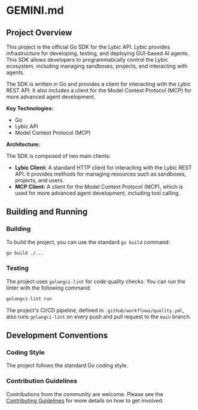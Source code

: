 # GEMINI.md

## Project Overview

This project is the official Go SDK for the Lybic API. Lybic provides infrastructure for developing, testing, and deploying GUI-based AI agents. This SDK allows developers to programmatically control the Lybic ecosystem, including managing sandboxes, projects, and interacting with agents.

The SDK is written in Go and provides a client for interacting with the Lybic REST API. It also includes a client for the Model Context Protocol (MCP) for more advanced agent development.

**Key Technologies:**

*   Go
*   Lybic API
*   Model Context Protocol (MCP)

**Architecture:**

The SDK is composed of two main clients:

*   **Lybic Client:** A standard HTTP client for interacting with the Lybic REST API. It provides methods for managing resources such as sandboxes, projects, and users.
*   **MCP Client:** A client for the Model Context Protocol (MCP), which is used for more advanced agent development, including tool calling.

## Building and Running

### Building

To build the project, you can use the standard `go build` command:

```bash
go build ./...
```

### Testing

The project uses `golangci-lint` for code quality checks. You can run the linter with the following command:

```bash
golangci-lint run
```

The project's CI/CD pipeline, defined in `.github/workflows/quality.yml`, also runs `golangci-lint` on every push and pull request to the `main` branch.

## Development Conventions

### Coding Style

The project follows the standard Go coding style.

### Contribution Guidelines

Contributions from the community are welcome. Please see the [Contributing Guidelines](https://github.com/lybic/lybic-sdk-go/blob/main/CONTRIBUTING.md) for more details on how to get involved.
